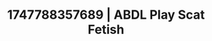 ---
categories:
- Immersive erotica
- Retro fantasy play
- Intimate reveal
- Squirting orgasm
- Intimate POV
image: /assets/images/1747788357689.jpg
layout: post
seo:
  description: Featured content with artistic ABDL Play, Scat Fetish. HD images available.
  keywords: ABDL Play, Scat Fetish
  og_image: /assets/images/1747788357689.jpg
  schema_type: VisualArtwork
tags:
- '#1747788357689'
- ABDL Play
- Scat Fetish
title: 1747788357689 | ABDL Play Scat Fetish
---
